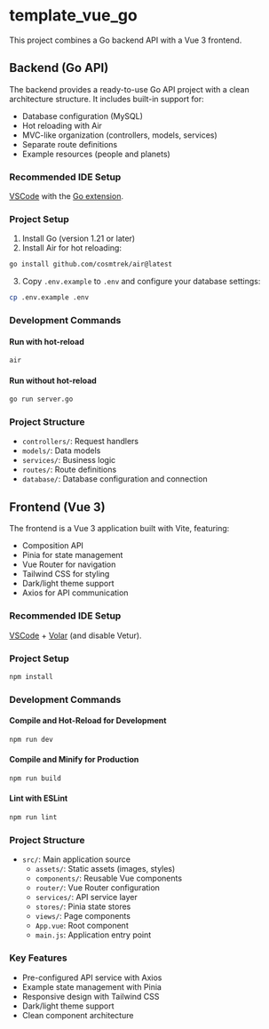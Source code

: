 # template_vue_go

This project combines a Go backend API with a Vue 3 frontend.

## Backend (Go API)

The backend provides a ready-to-use Go API project with a clean architecture structure. It includes built-in support for:

- Database configuration (MySQL)
- Hot reloading with Air
- MVC-like organization (controllers, models, services)
- Separate route definitions
- Example resources (people and planets)

### Recommended IDE Setup

[VSCode](https://code.visualstudio.com/) with the [Go extension](https://marketplace.visualstudio.com/items?itemName=golang.Go).

### Project Setup

1. Install Go (version 1.21 or later)
2. Install Air for hot reloading:
```sh
go install github.com/cosmtrek/air@latest
```
3. Copy `.env.example` to `.env` and configure your database settings:
```sh
cp .env.example .env
```

### Development Commands

#### Run with hot-reload
```sh
air
```

#### Run without hot-reload
```sh
go run server.go
```

### Project Structure

- `controllers/`: Request handlers
- `models/`: Data models
- `services/`: Business logic
- `routes/`: Route definitions
- `database/`: Database configuration and connection

## Frontend (Vue 3)

The frontend is a Vue 3 application built with Vite, featuring:

- Composition API
- Pinia for state management
- Vue Router for navigation
- Tailwind CSS for styling
- Dark/light theme support
- Axios for API communication

### Recommended IDE Setup

[VSCode](https://code.visualstudio.com/) + [Volar](https://marketplace.visualstudio.com/items?itemName=Vue.volar) (and disable Vetur).

### Project Setup

```sh
npm install
```

### Development Commands

#### Compile and Hot-Reload for Development
```sh
npm run dev
```

#### Compile and Minify for Production
```sh
npm run build
```

#### Lint with ESLint
```sh
npm run lint
```

### Project Structure

- `src/`: Main application source
  - `assets/`: Static assets (images, styles)
  - `components/`: Reusable Vue components
  - `router/`: Vue Router configuration
  - `services/`: API service layer
  - `stores/`: Pinia state stores
  - `views/`: Page components
  - `App.vue`: Root component
  - `main.js`: Application entry point

### Key Features

- Pre-configured API service with Axios
- Example state management with Pinia
- Responsive design with Tailwind CSS
- Dark/light theme support
- Clean component architecture
